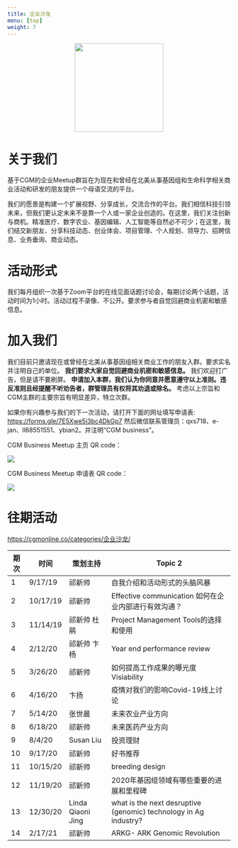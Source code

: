 ```yaml
---
title: 企业沙龙
menu: [top]
weight: 7
---
```


<div align="center">
<img src="https://i.imgur.com/8R88Jw7.png" height=200>
</div>

# 关于我们
基于CGM的企业Meetup群旨在为现在和曾经在北美从事基因组和生命科学相关商业活动和研发的朋友提供一个母语交流的平台。

我们的愿景是构建一个扩展视野、分享成长，交流合作的平台。我们相信科技引领未来，但我们更认定未来不是靠一个人或一家企业创造的。在这里，我们关注创新与商机。精准医疗、数字农业、基因编辑、人工智能等自然必不可少；在这里，我们结交新朋友、分享科技动态、创业体会、项目管理、个人规划、领导力、招聘信息、业务垂询、商业动态。

# 活动形式

我们每月组织一次基于Zoom平台的在线见面话题讨论会，每期讨论两个话题，活动时间为1小时。活动过程不录像、不公开。要求参与者自觉回避商业机密和敏感信息。

# 加入我们
我们目前只邀请现在或曾经在北美从事基因组相关商业工作的朋友入群。要求实名并注明自己的单位。
**我们要求大家自觉回避商业机密和敏感信息。** 我们欢迎打广告，但是请不要刷屏。
**申请加入本群，我们认为你同意并愿意遵守以上准则。违反准则且经提醒不听劝告者，群管理员有权将其劝退或除名。**
考虑以上宗旨和CGM主群的主要宗旨有明显差异，特立次群。

如果你有兴趣参与我们的下一次活动，请打开下面的网址填写申请表:
https://forms.gle/7E5Xwe5i3bc4DkGp7
然后微信联系管理员：qxs718、e-jan、ll68551551、ybian2。并注明“CGM business”。


CGM Business Meetup 主页 QR code：

![](https://i.imgur.com/HSnCLlQ.png)


CGM Business Meetup 申请表 QR code：

![](https://i.imgur.com/gcr4YLb.png)

# 往期活动
https://cgmonline.co/categories/企业沙龙/

期次|时间|策划主持 |Topic 2|
 -- | ----- | --------- | ---------------------------------------------------------------------------------- |
 1  | 9/17/19  | 祁新帅       | 自我介绍和活动形式的头脑风暴                                                                     |
 2  | 10/17/19 | 祁新帅       | Effective communication 如何在企业内部进行有效沟通？                                             |
 3  | 11/14/19 | 祁新帅 杜鹃    | Project Management Tools的选择和使用                                                     |
 4  | 2/12/20  | 祁新帅 卞杨    | Year end performance review                                                        |
 5  | 3/26/20  | 祁新帅       | 如何提高工作成果的曝光度Visiability                                                            |
 6  | 4/16/20  | 卞扬        | 疫情对我们的影响Covid-19线上讨论                                                               |
 7  | 5/14/20  | 张世晨       | 未来农业产业方向                                                                           |
 8  | 6/18/20  | 祁新帅       | 未来医药产业方向                                                                           |
 9  | 8/4/20   | Susan Liu | 投资理财                                                                               |
 10 | 9/17/20  | 祁新帅       | 好书推荐                                                                               |
 11 | 10/15/20 | 祁新帅       | breeding design                                                                    |
 12 | 11/19/20 | 祁新帅       | 2020年基因组领域有哪些重要的进展和里程碑                                                             |
 13 | 12/30/20 | Linda Qiaoni Jing      | what is the next desruptive (genomic) technology in Ag industry? |
 14 | 2/17/21  | 祁新帅       | ARKG- ARK Genomic Revolution                                                                               |



